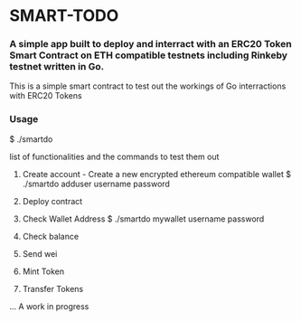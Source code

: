 # SMART-TODO

### A simple app built to deploy and interract with an ERC20 Token Smart Contract on ETH compatible testnets including Rinkeby testnet written in Go.

This is a simple smart contract to test out the workings of Go interractions with ERC20 Tokens

### Usage
 $ ./smartdo <command> <options>

list of functionalities and the commands to test them out


1. Create account - Create a new encrypted ethereum compatible wallet
    $ ./smartdo adduser username password

2. Deploy contract

3. Check Wallet Address
    $ ./smartdo mywallet username password
4. Check balance
    
5. Send wei
6. Mint Token
7. Transfer Tokens



... A work in progress


